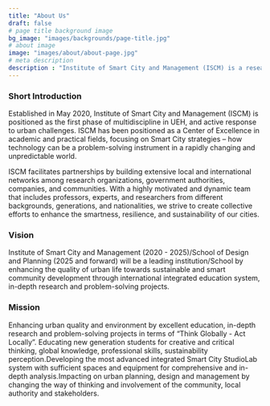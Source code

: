 ```yaml
---
title: "About Us"
draft: false
# page title background image
bg_image: "images/backgrounds/page-title.jpg"
# about image
image: "images/about/about-page.jpg"
# meta description
description : "Institute of Smart City and Management (ISCM) is a research institute belong to the School of Technology and Design (STD) of the University of Economics Ho Chi Minh (UEH). Research and education activities are fundementally formulated based on the concept of integration of frontier architectural, technological and engineering applications and modelling. "
---
```

### Short Introduction
Established in May 2020, Institute of Smart City and Management (ISCM) is positioned as the first phase of multidiscipline in UEH, and active response to urban challenges. ISCM has been positioned as a Center of Excellence in academic and practical fields, focusing on Smart City strategies – how technology can be a problem-solving instrument in a rapidly changing and unpredictable world.

ISCM facilitates partnerships by building extensive local and international networks among research organizations, government authorities, companies, and communities. With a highly motivated and dynamic team that includes professors, experts, and researchers from different backgrounds, generations, and nationalities, we strive to create collective efforts to enhance the smartness, resilience, and sustainability of our cities.




### Vision

Institute of Smart City and Management (2020 - 2025)/School of Design and Planning (2025 and forward) will be a leading institution/School by enhancing the quality of urban life towards sustainable and smart community development through international integrated education system, in-depth research and problem-solving projects.





### Mission

Enhancing urban quality and environment by excellent education, in-depth research and problem-solving projects in terms of “Think Globally - Act Locally”. Educating new generation students for creative and critical thinking, global knowledge, professional skills, sustainability perception.Developing the most advanced integrated Smart City StudioLab system with sufficient spaces and equipment for comprehensive and in-depth analysis.Impacting on urban planning, design and management by changing the way of thinking and involvement of the community, local authority and stakeholders.